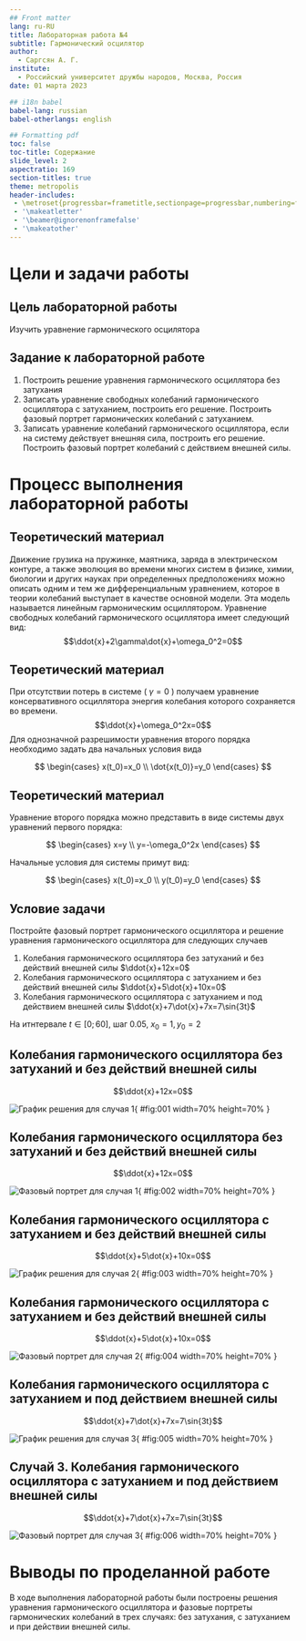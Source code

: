 ```yaml
---
## Front matter
lang: ru-RU
title: Лабораторная работа №4
subtitle: Гармонический осцилятор
author:
  - Саргсян А. Г.
institute:
  - Российский университет дружбы народов, Москва, Россия
date: 01 марта 2023

## i18n babel
babel-lang: russian
babel-otherlangs: english

## Formatting pdf
toc: false
toc-title: Содержание
slide_level: 2
aspectratio: 169
section-titles: true
theme: metropolis
header-includes:
 - \metroset{progressbar=frametitle,sectionpage=progressbar,numbering=fraction}
 - '\makeatletter'
 - '\beamer@ignorenonframefalse'
 - '\makeatother'
---
```


# Цели и задачи работы

## Цель лабораторной работы

Изучить уравнение гармонического осцилятора

## Задание к лабораторной работе

1.	Построить решение уравнения гармонического осциллятора без затухания
2.	Записать уравнение свободных колебаний гармонического осциллятора с затуханием, построить его решение. Построить фазовый портрет гармонических колебаний с затуханием.
3.	Записать уравнение колебаний гармонического осциллятора, если на систему действует внешняя сила, построить его решение. Построить фазовый портрет колебаний с действием внешней силы.

# Процесс выполнения лабораторной работы

## Теоретический материал 

Движение грузика на пружинке, маятника, заряда в электрическом контуре, а также эволюция во времени многих систем в физике, химии, биологии и других науках при определенных предположениях можно описать одним и тем же дифференциальным уравнением, которое в теории колебаний выступает в качестве основной модели. Эта модель называется линейным гармоническим осциллятором.
Уравнение свободных колебаний гармонического осциллятора имеет следующий вид:
$$\ddot{x}+2\gamma\dot{x}+\omega_0^2=0$$

## Теоретический материал 

При отсутствии потерь в системе ( $\gamma=0$ ) получаем уравнение консервативного осциллятора энергия колебания которого сохраняется во времени.
$$\ddot{x}+\omega_0^2x=0$$
Для однозначной разрешимости уравнения второго порядка необходимо задать два начальных условия вида
 
$$
 \begin{cases}
	x(t_0)=x_0
	\\   
	\dot{x(t_0)}=y_0
 \end{cases}
$$

## Теоретический материал 

Уравнение второго порядка можно представить в виде системы двух уравнений первого порядка:

$$
 \begin{cases}
	x=y
	\\   
	y=-\omega_0^2x
 \end{cases}
$$

Начальные условия для системы примут вид:

$$
 \begin{cases}
	x(t_0)=x_0
	\\   
	y(t_0)=y_0
 \end{cases}
$$


## Условие задачи

Постройте фазовый портрет гармонического осциллятора и решение уравнения гармонического осциллятора для следующих случаев 

1. Колебания гармонического осциллятора без затуханий и без действий внешней
силы $\ddot{x}+12x=0$
2. Колебания гармонического осциллятора c затуханием и без действий внешней
силы $\ddot{x}+5\dot{x}+10x=0$
3. Колебания гармонического осциллятора c затуханием и под действием внешней
силы $\ddot{x}+7\dot{x}+7x=7\sin{3t}$

На итнтервале $t \in [ 0;60 ]$, шаг 0.05, $x_0=1, y_0=2$


## Колебания гармонического осциллятора без затуханий и без действий внешней силы

$$\ddot{x}+12x=0$$

![График решения для случая 1](image/01j.png){ #fig:001 width=70% height=70% }

## Колебания гармонического осциллятора без затуханий и без действий внешней силы

$$\ddot{x}+12x=0$$

![Фазовый портрет для случая 1](image/01fj.png){ #fig:002 width=70% height=70% }

## Колебания гармонического осциллятора c затуханием и без действий внешней силы

$$\ddot{x}+5\dot{x}+10x=0$$

![График решения для случая 2](image/02j.png){ #fig:003 width=70% height=70% }

## Колебания гармонического осциллятора c затуханием и без действий внешней силы

$$\ddot{x}+5\dot{x}+10x=0$$

![Фазовый портрет для случая 2](image/02fj.png){ #fig:004 width=70% height=70% }

## Колебания гармонического осциллятора c затуханием и под действием внешней силы

$$\ddot{x}+7\dot{x}+7x=7\sin{3t}$$

![График решения для случая 3](image/03j.png){ #fig:005 width=70% height=70% }

## Случай 3. Колебания гармонического осциллятора c затуханием и под действием внешней силы

$$\ddot{x}+7\dot{x}+7x=7\sin{3t}$$

![Фазовый портрет для случая 3](image/03fj.png){ #fig:006 width=70% height=70% }

# Выводы по проделанной работе

В ходе выполнения лабораторной работы были построены решения уравнения гармонического осциллятора и фазовые портреты гармонических колебаний в трех случаях: без затухания, с затуханием и при действии внешней силы.

